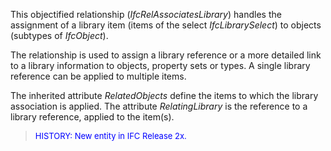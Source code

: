 This objectified relationship (_IfcRelAssociatesLibrary_) handles the assignment of a library item (items of the select _IfcLibrarySelect_) to objects (subtypes of _IfcObject_).

The relationship is used to assign a library reference or a more detailed link to a library information to objects, property sets or types. A single library reference can be applied to multiple items.

The inherited attribute _RelatedObjects_ define the items to which the library association is applied. The attribute _RelatingLibrary_ is the reference to a library reference, applied to the item(s).

> <font color="#0000FF" size="-1">HISTORY: New entity in IFC Release
		  2x.</font>
>